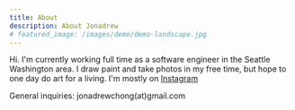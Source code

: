 ```yaml
---
title: About
description: About Jonadrew
# featured_image: /images/demo/demo-landscape.jpg
---
```



Hi. I'm currently working full time as a software engineer in the Seattle Washington area.
 I draw paint and take photos in my free time, but hope to one day do art for a living. I'm
 mostly on [Instagram](https://www.instagram.com/jonadrew_/)
 
  <!-- but I also have a gallery up on 
 [Daily Paint Works](https://www.dailypaintworks.com/Artists/-jonadrew-13091) for most of 
 my oil paintings -->


General inquiries: jonadrewchong(at)gmail.com